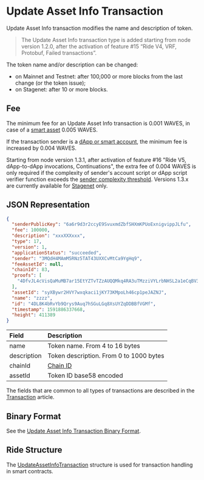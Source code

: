 # Update Asset Info Transaction

Update Asset Info transaction modifies the name and description of token.

> The Update Asset Info transaction type is added starting from node version 1.2.0, after the activation of feature #15 “Ride V4, VRF, Protobuf, Failed transactions”.

The token name and/or description can be changed:
* on Mainnet and Testnet: after 100,000 or more blocks from the last change (or the token issue);
* on Stagenet: after 10 or more blocks.

## Fee

The minimum fee for an Update Asset Info transaction is 0.001 WAVES, in case of a [smart asset](/en/blockchain/token/smart-asset) 0.005 WAVES.

If the transaction sender is a [dApp or smart account](/en/blockchain/account/dapp), the minimum fee is increased by 0.004 WAVES.

Starting from node version 1.3.1, after activation of feature #16 "Ride V5, dApp-to-dApp invocations, Continuations", the extra fee of 0.004 WAVES is only required if the complexity of sender's account script or dApp script verifier function exceeds the [sender complexity threshold](/en/ride/limits/). Versions 1.3.x are currently available for [Stagenet](/en/blockchain/blockchain-network/) only.

## JSON Representation

```json
{
  "senderPublicKey": "6a6r9d3r2ccyE9SvuxmdZbfSHXmKPUoExnigvippJLfu",
  "fee": 100000,
  "description": "xxxXXXxxx",
  "type": 17,
  "version": 1,
  "applicationStatus": "succeeded",
  "sender": "3MQdH4MAmM5RNz5TAT43UXXCvMtCa9YgHq9",
  "feeAssetId": null,
  "chainId": 83,
  "proofs": [
    "4DfvJL4cVisQaMuMB7ar15EtYZTvTZzAUQQMkq4RA3uTMzziVYLrbNHSL2a1eCqBV3YQb7dddXdjywETXHuu65ij"
  ],
  "assetId": "syXBywr2HVY7wxqkaci1jKY73KMpoLh46cp1peJAZNJ",
  "name": "zzzz",
  "id": "4DL8K4bRvYb9Qrys9Auq7hSGuLGq8XsUYZqDDBBfVGMf",
  "timestamp": 1591886337668,
  "height": 411389
}
```

| Field | Description |
| :--- | :--- |
| name | Token name. From 4 to 16 bytes |
| description | Token description. From 0 to 1000 bytes |
| chainId | [Chain ID](/en/blockchain/blockchain-network/#chain-id) |
| assetId | Token ID base58 encoded |

The fields that are common to all types of transactions are described in the [Transaction](/en/blockchain/transaction/#json-representation) article.

## Binary Format

See the [Update Asset Info Transaction Binary Format](/en/blockchain/binary-format/transaction-binary-format/update-asset-info-transaction-binary-format).

## Ride Structure

The [UpdateAssetInfoTransaction](/en/ride/structures/transaction-structures/update-asset-info-transaction) structure is used for transaction handling in smart contracts.
